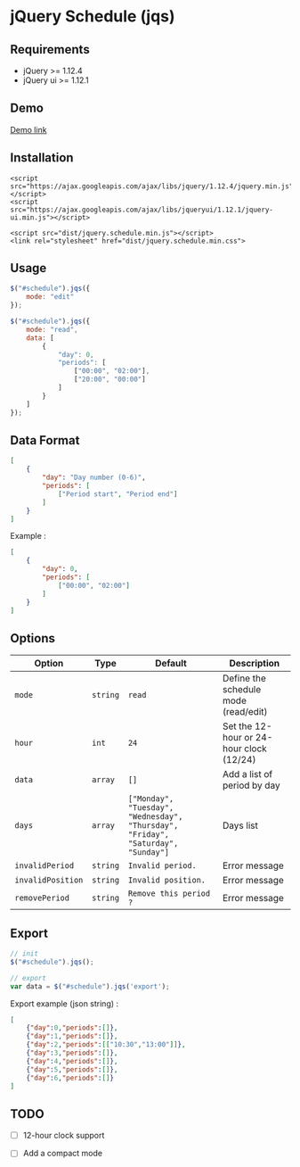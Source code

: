 # jQuery Schedule (jqs)

## Requirements

- jQuery >= 1.12.4
- jQuery ui >= 1.12.1

## Demo

[Demo link](https://yehzuna.github.io/schedule/)

## Installation

    <script src="https://ajax.googleapis.com/ajax/libs/jquery/1.12.4/jquery.min.js"></script>
    <script src="https://ajax.googleapis.com/ajax/libs/jqueryui/1.12.1/jquery-ui.min.js"></script>
    
    <script src="dist/jquery.schedule.min.js"></script>
    <link rel="stylesheet" href="dist/jquery.schedule.min.css">

## Usage

```javascript
$("#schedule").jqs({
    mode: "edit"
});

$("#schedule").jqs({
    mode: "read",
    data: [
        {
            "day": 0,
            "periods": [
                ["00:00", "02:00"],
                ["20:00", "00:00"]
            ]
        }
    ]
});
```

## Data Format

```json
[
    {
        "day": "Day number (0-6)",
        "periods": [
            ["Period start", "Period end"]
        ]
    }
]
```

Example :
```json
[
    {
        "day": 0,
        "periods": [
            ["00:00", "02:00"]
        ]
    }
]
```

## Options

| Option | Type | Default | Description
| --- | --- |  --- |  --- |
| `mode` | `string` | `read` | Define the schedule mode (read/edit)
| `hour` | `int` | `24` | Set the 12-hour or 24-hour clock (12/24)
| `data` | `array` | `[]` | Add a list of period by day
| `days` | `array` | `["Monday", "Tuesday", "Wednesday", "Thursday", "Friday", "Saturday", "Sunday"]` | Days list 
| `invalidPeriod` | `string` | `Invalid period.` | Error message
| `invalidPosition` | `string` | `Invalid position.` | Error message
| `removePeriod` | `string` | `Remove this period ?` | Error message


## Export

```javascript
// init
$("#schedule").jqs();

// export
var data = $("#schedule").jqs('export');
```
Export example (json string) :
```json
[
    {"day":0,"periods":[]},
    {"day":1,"periods":[]},
    {"day":2,"periods":[["10:30","13:00"]]},
    {"day":3,"periods":[]},
    {"day":4,"periods":[]},
    {"day":5,"periods":[]},
    {"day":6,"periods":[]}
]
```

## TODO
- [ ] 12-hour clock support
- [ ] Add a compact mode

